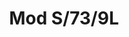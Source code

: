 ---
title: Mod S/73/9L
image_primary: img/Mod-S9L.jpg
description: "The%20Mod%20seeks%20its%20inspiration%20in%20the%20flora%20kingdom%2C%20as%20it%20can%20be%20grouped%20to%20form%20a%20garden%20of%20possibilities%20through%20the%20finishes%20of%20the%20clusters%20of%20flowers.%20The%20petals%20of%20its%20flowers%20are%20customizable%2C%20being%20able%20to%20adapt%20to%20almost%20all%20types%20of%20materials%2C%20Plates%20smooth%2C%20perforated%2C%20deployed%20or%20drawn%20and%20laser%20cut%20according%20to%20the%20agenda%20you%20want%20to%20use.%20They%20also%20accept%20natural%20materials%2C%20such%20as%20wood%20panels%20or%20natural%20fibers%20such%20as%20raffia%20and%20if%20we%20let%20our%20imagination%20fly%2C%20we%20can%20sew%20or%20crochet%20them%20with%20colored%20thread.%0A%0A%0A%0A"
designer: Lázaro Rosa-Violán
image_thumb: img/Mod-6L.jpg
href: https://www.bover.es/en/lamp/mod-s-73-9l/
tags: 
  - bover
  - Indoor
  - Pendant
  - New
  - Ceiling
  - indoor-lamps
category: indoor-lamps
subtitle: 
manufacturer: Bover
slug: /manufacturers/bover/indoor-lamps/lazaro-rosa-violan-mod-s-73-9-l
---